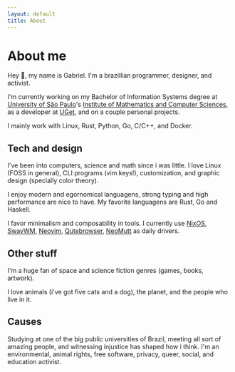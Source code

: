 ```yaml
---
layout: default
title: About
---
```


# About me

Hey 👋, my name is Gabriel. I'm a brazillian programmer, designer, and activist.

I'm currently working on my Bachelor of Information Systems degree at [University of São Paulo](https://usp.br)'s [Institute of Mathematics and Computer Sciences](https://www.icmc.usp.br/en/), as a developer at [UGet](https://br.linkedin.com/company/u-get), and on a couple personal projects.

I mainly work with Linux, Rust, Python, Go, C/C++, and Docker.

## Tech and design

I've been into computers, science and math since i was little. I love Linux (FOSS in general), CLI programs (vim keys!), customization, and graphic design (specially color theory).

I enjoy modern and egornomical languagens, strong typing and high performance are nice to have. My favorite languagens are Rust, Go and Haskell.

I favor minimalism and composability in tools. I currently use [NixOS](https://nixos.org), [SwayWM](https://swaywm.org/), [Neovim](https://neovim.io), [Qutebrowser](https://qutebrowser.org), [NeoMutt](https://neomutt.org/) as daily drivers.

## Other stuff

I'm a huge fan of space and science fiction genres (games, books, artwork).

I love animals (i've got five cats and a dog), the planet, and the people who live in it.

## Causes

Studying at one of the big public universities of Brazil, meeting all sort of amazing people, and witnessing injustice has shaped how i think. I'm an environmental, animal rights, free software, privacy, queer, social, and education activist.

